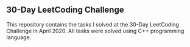  ## 30-Day LeetCoding Challenge
 
 This repository contains the tasks I solved at the 30-Day LeetCoding Challenge in April 2020. 
 All tasks were solved using C++ programming language.